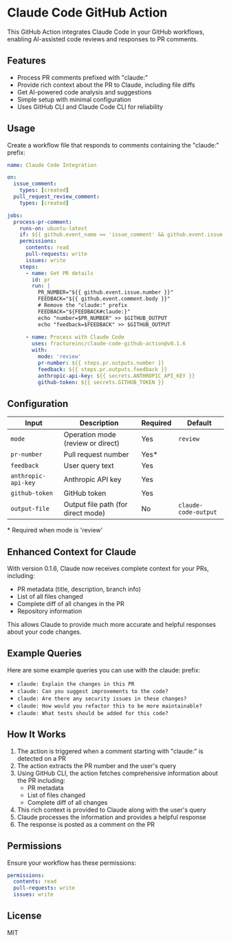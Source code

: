 # Claude Code GitHub Action

This GitHub Action integrates Claude Code in your GitHub workflows, enabling AI-assisted code reviews and responses to PR comments.

## Features

- Process PR comments prefixed with "claude:"
- Provide rich context about the PR to Claude, including file diffs
- Get AI-powered code analysis and suggestions
- Simple setup with minimal configuration
- Uses GitHub CLI and Claude Code CLI for reliability

## Usage

Create a workflow file that responds to comments containing the "claude:" prefix:

```yaml
name: Claude Code Integration

on:
  issue_comment:
    types: [created]
  pull_request_review_comment:
    types: [created]

jobs:
  process-pr-comment:
    runs-on: ubuntu-latest
    if: ${{ github.event_name == 'issue_comment' && github.event.issue.pull_request && startsWith(github.event.comment.body, 'claude:') }}
    permissions:
      contents: read
      pull-requests: write
      issues: write
    steps:
      - name: Get PR details
        id: pr
        run: |
          PR_NUMBER="${{ github.event.issue.number }}"
          FEEDBACK="${{ github.event.comment.body }}"
          # Remove the "claude:" prefix
          FEEDBACK="${FEEDBACK#claude:}"
          echo "number=$PR_NUMBER" >> $GITHUB_OUTPUT
          echo "feedback=$FEEDBACK" >> $GITHUB_OUTPUT
      
      - name: Process with Claude Code
        uses: fractureinc/claude-code-github-action@v0.1.6
        with:
          mode: 'review'
          pr-number: ${{ steps.pr.outputs.number }}
          feedback: ${{ steps.pr.outputs.feedback }}
          anthropic-api-key: ${{ secrets.ANTHROPIC_API_KEY }}
          github-token: ${{ secrets.GITHUB_TOKEN }}
```

## Configuration

| Input | Description | Required | Default |
|-------|-------------|----------|---------|
| `mode` | Operation mode (review or direct) | Yes | `review` |
| `pr-number` | Pull request number | Yes* | |
| `feedback` | User query text | Yes | |
| `anthropic-api-key` | Anthropic API key | Yes | |
| `github-token` | GitHub token | Yes | |
| `output-file` | Output file path (for direct mode) | No | `claude-code-output` |

\* Required when mode is 'review'

## Enhanced Context for Claude

With version 0.1.6, Claude now receives complete context for your PRs, including:

- PR metadata (title, description, branch info)
- List of all files changed
- Complete diff of all changes in the PR
- Repository information

This allows Claude to provide much more accurate and helpful responses about your code changes.

## Example Queries

Here are some example queries you can use with the claude: prefix:

- `claude: Explain the changes in this PR`
- `claude: Can you suggest improvements to the code?`
- `claude: Are there any security issues in these changes?`
- `claude: How would you refactor this to be more maintainable?`
- `claude: What tests should be added for this code?`

## How It Works

1. The action is triggered when a comment starting with "claude:" is detected on a PR
2. The action extracts the PR number and the user's query
3. Using GitHub CLI, the action fetches comprehensive information about the PR including:
   - PR metadata
   - List of files changed  
   - Complete diff of all changes
4. This rich context is provided to Claude along with the user's query
5. Claude processes the information and provides a helpful response
6. The response is posted as a comment on the PR

## Permissions

Ensure your workflow has these permissions:

```yaml
permissions:
  contents: read
  pull-requests: write
  issues: write
```

## License

MIT